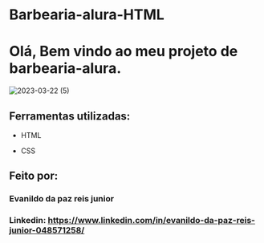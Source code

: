 # Barbearia-alura-HTML

# Olá, Bem vindo ao meu projeto de barbearia-alura.

![2023-03-22 (5)](https://user-images.githubusercontent.com/118671288/227005295-14fc31f9-b12f-452a-a84e-731abc476434.png)

## Ferramentas utilizadas:

* HTML

* CSS

## Feito por:

### Evanildo da paz reis junior

### Linkedin: https://www.linkedin.com/in/evanildo-da-paz-reis-junior-048571258/

```
